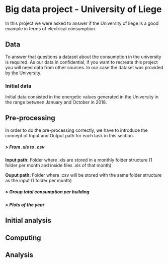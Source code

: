 # Big data project - University of Liege
In this project we were asked to answer if the University of liege
is a good example in terms of electrical consumption.
## Data
To answer that questions a dataset about the consumption in the university is
required. As our data in confidential, if you want to recreate this project 
you will need data from other sources. In our case the dataset 
was provided by the University.

### Initial data
Initial data consisted in the energetic values generated in the University in
 the range between January and October in 2018.
 
## Pre-processing
In order to do the pre-processing correctly, we have to introduce the concept
 of Input and Output path for each task in this section.
##### \> From .xls to .csv
**Input path:** Folder where .xls are stored in a monthly folder structure (1 
folder per month and inside files .xls of that month)
    
**Ouput path:** Folder where .csv will be stored with the same folder 
structure as the input (1 folder per month)


##### \> Group total consumption per building
##### \> Plots of the year
## Initial analysis
## Computing
## Analysis
